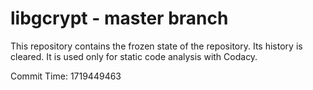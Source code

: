 # libgcrypt - master branch

This repository contains the frozen state of the repository.
Its history is cleared. It is used only for static code
analysis with Codacy.

Commit Time: 1719449463